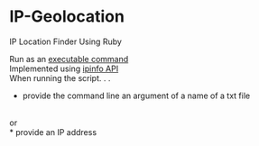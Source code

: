 # IP-Geolocation
IP Location Finder Using Ruby

Run as an <a href=https://commandercoriander.net/blog/2013/02/16/making-a-ruby-script-executable/>executable command</a>
<br>
Implemented using <a href=http://ipinfo.io/>ipinfo API</a>
<br>
When running the script. . .
<br>
* provide the command line an argument of a name of a txt file 
<br>
or
<br>
* provide an IP address
